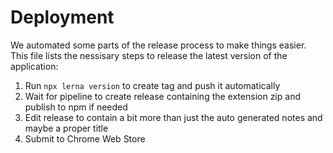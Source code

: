 Deployment
=== 

We automated some parts of the release process to make things easier. This file lists the nessisary steps to release the latest version of the application:

1. Run `npx lerna version` to create tag and push it automatically
2. Wait for pipeline to create release containing the extension zip and publish to npm if needed
3. Edit release to contain a bit more than just the auto generated notes and maybe a proper title
4. Submit to Chrome Web Store
